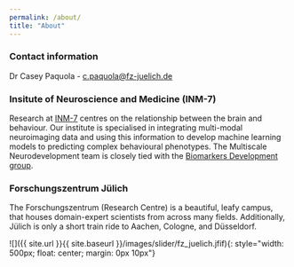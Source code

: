 ```yaml
---
permalink: /about/
title: "About"
---
```


### Contact information
Dr Casey Paquola - c.paquola@fz-juelich.de


### Insitute of Neuroscience and Medicine (INM-7)
Research at [INM-7](https://www.fz-juelich.de/inm/inm-7/EN/Home/home_node.html) centres on the relationship between the brain and behaviour. Our institute is specialised in integrating multi-modal neuroimaging data and using this information to develop machine learning models to predicting complex behavioural phenotypes. The Multiscale Neurodevelopment team is closely tied with the [Biomarkers Development group](https://www.fz-juelich.de/en/inm/inm-7/research-groups/biomarker-development).


### Forschungszentrum Jülich
The Forschungszentrum (Research Centre) is a beautiful, leafy campus, that houses domain-expert scientists from across many fields. Additionally, Jülich is only a short train ride to Aachen, Cologne, and Düsseldorf.

![]({{ site.url }}{{ site.baseurl }}/images/slider/fz_juelich.jfif){: style="width: 500px; float: center; margin: 0px  10px"}





